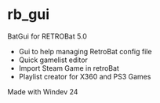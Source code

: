 # rb_gui
BatGui for RETROBat 5.0
 
- Gui to help managing RetroBat config file
- Quick gamelist editor
- Import Steam Game in retroBat
- Playlist creator for X360 and PS3 Games
 
Made with Windev 24
